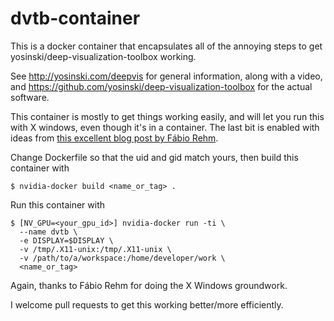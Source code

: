 # dvtb-container
This is a docker container that encapsulates all of the annoying steps to get yosinski/deep-visualization-toolbox working.

See http://yosinski.com/deepvis for general information, along with a video, and https://github.com/yosinski/deep-visualization-toolbox for the actual software. 

This container is mostly to get things working easily, and will let you run this with X windows, even though it's in a container. The last bit is enabled with ideas from [this excellent blog post by Fábio Rehm](http://fabiorehm.com/blog/2014/09/11/running-gui-apps-with-docker/).

Change Dockerfile so that the uid and gid match yours, then build this container with 

    $ nvidia-docker build <name_or_tag> .

Run this container with 

    $ [NV_GPU=<your_gpu_id>] nvidia-docker run -ti \
      --name dvtb \
      -e DISPLAY=$DISPLAY \
      -v /tmp/.X11-unix:/tmp/.X11-unix \
      -v /path/to/a/workspace:/home/developer/work \
      <name_or_tag>
      
Again, thanks to Fábio Rehm for doing the X Windows groundwork.

I welcome pull requests to get this working better/more efficiently.
